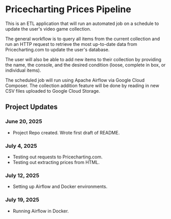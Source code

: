 # Pricecharting Prices Pipeline

This is an ETL application that will run an automated job on a schedule to update the user's video game collection.

The general workflow is to query all items from the current collection and run an HTTP request to retrieve
the most up-to-date data from Pricecharting.com to update the user's database.

The user will also be able to add new items to their collection by providing the name, the console, and the
desired condition (loose, complete in box, or individual items).

The scheduled job will run using Apache Airflow via Google Cloud Composer. The collection addition feature 
will be done by reading in new CSV files uploaded to Google Cloud Storage.

## Project Updates

### June 20, 2025
- Project Repo created. Wrote first draft of README.

### July 4, 2025
- Testing out requests to Pricecharting.com.
- Testing out extracting prices from HTML.

### July 12, 2025
- Setting up Airflow and Docker environments.

### July 19, 2025
- Running Airflow in Docker.